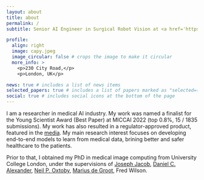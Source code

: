 ```yaml
---
layout: about
title: about
permalink: /
subtitle: Senior AI Engineer in Surgical Robot Vision at <a href='https://www.medtronic.com/uk-en/index.html'>Medtronic</a>

profile:
  align: right
  image: capy.jpeg
  image_circular: false # crops the image to make it circular
  more_info: >
    <p>230 City Road,</p>
    <p>London, UK</p>

news: true # includes a list of news items
selected_papers: true # includes a list of papers marked as "selected={true}"
social: true # includes social icons at the bottom of the page
---
```


I am a researcher in medical AI industry. My work was named a finalist for the Young Scientist Award (Best Paper) at MICCAI 2022 (top 0.8%, 15 / 1835 submissions). My work has also resulted in a regulator-approved product, featured in the <a href='[https://www.medtronic.com/uk-en/index.html](https://www.olympus-europa.com/company/en/news/press-releases/2024-10-14t10-30-02/olympus-announces-ce-approval-for-three-cloud-based-ai-medical-devices.html)'>media</a>. My main research interest focuses on developing end-to-end models to learn from medical data, brining better and safer healthcare to the patients. 

Prior to that, I obtained my PhD in medical image computing from University College London, under the supervisions of <a href='https://scholar.google.com/citations?user=XCcV5ocAAAAJ&hl=en'>Joseph Jacob</a>, <a href='https://scholar.google.com/citations?user=mH-ZOQEAAAAJ&hl=en'>Daniel C. Alexander</a>, <a href='https://scholar.google.com/citations?user=uWfRPHEAAAAJ&hl=en'>Neil P. Oxtoby</a>, <a href='https://scholar.google.com/citations?user=sZ4UbusAAAAJ&hl=en'>Marius de Groot</a>, Fred Wilson. 



